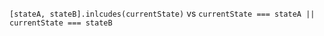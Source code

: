 `[stateA, stateB].inlcudes(currentState)`
vs 
`currentState === stateA || currentState === stateB `

